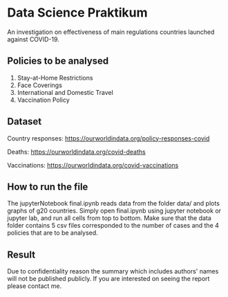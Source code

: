 # Data Science Praktikum

An investigation on effectiveness of main regulations countries launched against COVID-19.

## Policies to be analysed

1. Stay-at-Home Restrictions
2. Face Coverings
3. International and Domestic Travel
4. Vaccination Policy

## Dataset

Country responses: https://ourworldindata.org/policy-responses-covid

Deaths: https://ourworldindata.org/covid-deaths

Vaccinations: https://ourworldindata.org/covid-vaccinations

## How to run the file

The jupyterNotebook final.ipynb reads data from the folder data/ and plots graphs of g20 countries. Simply open final.ipynb using jupyter notebook or jupyter lab, and run all cells from top to bottom. Make sure that the data folder contains 5 csv files corresponded to the number of cases and the 4 policies that are to be analysed.

## Result

Due to confidentiality reason the summary which includes authors' names will not be published publicly. If you are interested on seeing the report please contact me.
